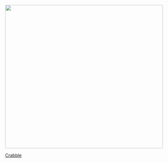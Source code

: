 <br/>
<div align="left">
      <a href="https://youtu.be/ol5RBCK9_VU">
         <img src="https://img.youtube.com/vi/ol5RBCK9_VU/0.jpg" style="width:100%; height:460px">
      </a>
</div>

[Crabble](https://youtu.be/ol5RBCK9_VU)
